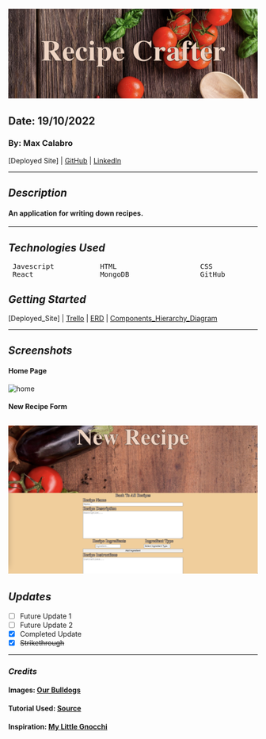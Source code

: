 ![title](client/public/assets/images/TitleScreenShot.png)

## Date: 19/10/2022

### By: Max Calabro

[Deployed Site] | [GitHub](https://github.com/max-calabro) | [LinkedIn](https://www.linkedin.com/in/max-calabro/)

---

## **_Description_**

#### An application for writing down recipes.

---

## **_Technologies Used_**

<pre>
 Javescript           HTML                    CSS
 React                MongoDB                 GitHub
</pre>

## **_Getting Started_**

[Deployed_Site] |
[Trello](https://trello.com/b/NDdOQKbE/recipe-crafter) |
[ERD](images/Recipe-Crafter-ERD.jpg) |
[Components_Hierarchy_Diagram](images/Recipe-Crafter-Components-Hierarchy-Diagram.jpg)

---

## **_Screenshots_**

#### **Home Page**

![home](client/public/assets/images/HomeScreenShot.png)

#### **New Recipe Form**

## ![newRecipe](client/public/assets/images/NewRecipeScreenShot.png)

## **_Updates_**

- [ ] Future Update 1
- [ ] Future Update 2
- [x] Completed Update
- [x] ~~Strikethrough~~

---

### **_Credits_**

#### Images: [Our Bulldogs](https://imgur.com/user/OurBulldogs)

#### Tutorial Used: [Source](https://images.google.com)

#### Inspiration: [My Little Gnocchi](https://www.instagram.com/my_little_gnocchi/?hl=en)
